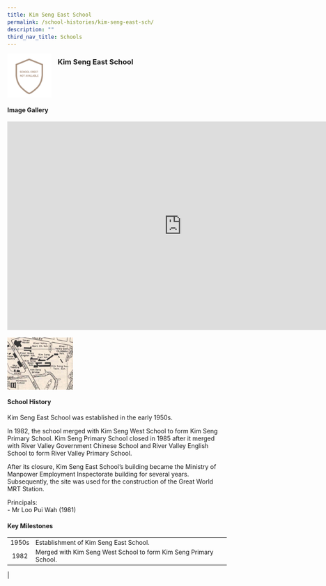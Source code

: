 ```yaml
---
title: Kim Seng East School
permalink: /school-histories/kim-seng-east-sch/
description: ""
third_nav_title: Schools
---
```

<img align="left" style="width:20%;margin-right:15px;" src="/images/kimsengeastsch1.png">

### **Kim Seng East School**

<br clear="left">

#### **Image Gallery**
<iframe src="https://docs.google.com/presentation/d/e/2PACX-1vSGKJ7PZCXSKv_G5VFN-COfMAuWx3UkYMpuz95D7_4jO5GA2hoOafDqstgrgcBc09n7CdLSl9QCUT52/embed?start=false&amp;loop=true&amp;delayms=5000" frameborder="0" width="800" height="479" allowfullscreen="true"></iframe>

<p><a href="/images/kimsengeastsch2.jpg">  
<img align="left" style="width:30%;margin-right:15px;" src="/images/kimsengeastsch2.jpg">
</a></p>

<br clear="left">

#### **School History**
Kim Seng East School was established in the early 1950s.  
  
In 1982, the school merged with Kim Seng West School to form Kim Seng Primary School. Kim Seng Primary School closed in 1985 after it merged with River Valley Government Chinese School and River Valley English School to form River Valley Primary School.  
  
After its closure, Kim Seng East School’s building became the Ministry of Manpower Employment Inspectorate building for several years. Subsequently, the site was used for the construction of the Great World MRT Station.  
  
Principals:<br>
\- Mr Loo Pui Wah (1981)

#### **Key Milestones**

|  |  |
|:---:|---|
| 1950s | Establishment of Kim Seng East School. |
| 1982 | Merged with Kim Seng West School to form Kim Seng Primary School. |
|

